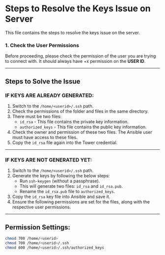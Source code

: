 # Steps to Resolve the Keys Issue on Server

This file contains the steps to resolve the keys issue on the server.

### 1. Check the User Permissions
Before proceeding, please check the permission of the user you are trying to connect with. It should always have +x permission on the **USER ID**.

---

## Steps to Solve the Issue

### IF KEYS ARE ALREADY GENERATED:

1. Switch to the `/home/<userid>/.ssh` path.
2. Check the permissions of the folder and files in the same directory.
3. There must be two files:
   - `id_rsa` - This file contains the private key information.
   - `authorized_keys` - This file contains the public key information.
4. Check the owner and permission of these two files. The Ansible user must have access to these files.
5. Copy the `id_rsa` file again into the Tower credential.

---

### IF KEYS ARE NOT GENERATED YET:

1. Switch to the `/home/<userid>/.ssh` path.
2. Generate the keys by following the below steps:
   - Run `ssh-keygen` (without a passphrase).
   - This will generate two files: `id_rsa` and `id_rsa.pub`.
   - Rename the `id_rsa.pub` file to `authorized_keys`.
3. Copy the `id_rsa` key file into Ansible and save it.
4. Ensure the following permissions are set for the files, along with the respective user permissions.

---

## Permission Settings:

```bash
chmod 700 /home/<userid>
chmod 700 /home/<userid>/.ssh
chmod 600 /home/<userid>/.ssh/authorized_keys
